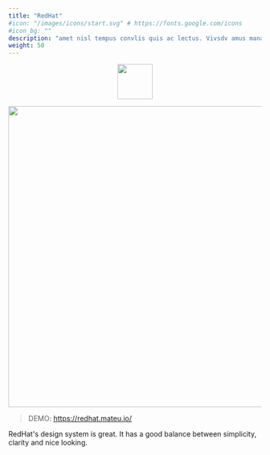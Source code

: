 ```yaml
---
title: "RedHat"
#icon: "/images/icons/start.svg" # https://fonts.google.com/icons
#icon_bg: ""
description: "amet nisl tempus convlis quis ac lectus. Vivsdv amus mana justo, lacinia eget"
weight: 50
---
```



<p align="center"><img src="../../../images/red-hat-design-system.svg?raw=true" width="70"/></p>

<p align="center"><img src="../../../images/basic-form-redhat.png?raw=true" width="600"/></p>

> DEMO: https://redhat.mateu.io/

RedHat's design system is great. It has a good balance between simplicity, clarity and nice looking.

